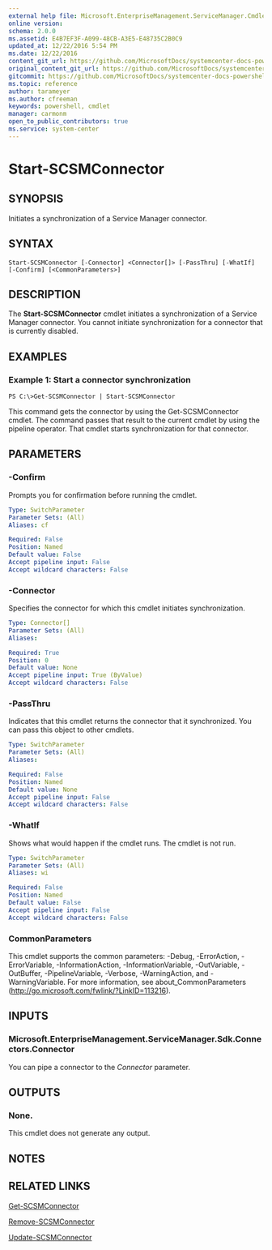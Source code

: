 ```yaml
---
external help file: Microsoft.EnterpriseManagement.ServiceManager.Cmdlets.dll-Help.xml
online version: 
schema: 2.0.0
ms.assetid: E4B7EF3F-A099-48CB-A3E5-E48735C2B0C9
updated_at: 12/22/2016 5:54 PM
ms.date: 12/22/2016
content_git_url: https://github.com/MicrosoftDocs/systemcenter-docs-powershell/blob/master/systemcenter-cmdlets/SystemCenter2016/ServiceManager/vlatest/Start-SCSMConnector.md
original_content_git_url: https://github.com/MicrosoftDocs/systemcenter-docs-powershell/blob/master/systemcenter-cmdlets/SystemCenter2016/ServiceManager/vlatest/Start-SCSMConnector.md
gitcommit: https://github.com/MicrosoftDocs/systemcenter-docs-powershell/blob/17c3a51bd892aad46c731d9f381f0704b4815004/systemcenter-cmdlets/SystemCenter2016/ServiceManager/vlatest/Start-SCSMConnector.md
ms.topic: reference
author: tarameyer
ms.author: cfreeman
keywords: powershell, cmdlet
manager: carmonm
open_to_public_contributors: true
ms.service: system-center
---
```


# Start-SCSMConnector

## SYNOPSIS
Initiates a synchronization of a Service Manager connector.

## SYNTAX

```
Start-SCSMConnector [-Connector] <Connector[]> [-PassThru] [-WhatIf] [-Confirm] [<CommonParameters>]
```

## DESCRIPTION
The **Start-SCSMConnector** cmdlet initiates a synchronization of a Service Manager connector.
You cannot initiate synchronization for a connector that is currently disabled.

## EXAMPLES

### Example 1: Start a connector synchronization
```
PS C:\>Get-SCSMConnector | Start-SCSMConnector
```

This command gets the connector by using the Get-SCSMConnector cmdlet.
The command passes that result to the current cmdlet by using the pipeline operator.
That cmdlet starts synchronization for that connector.

## PARAMETERS

### -Confirm
Prompts you for confirmation before running the cmdlet.

```yaml
Type: SwitchParameter
Parameter Sets: (All)
Aliases: cf

Required: False
Position: Named
Default value: False
Accept pipeline input: False
Accept wildcard characters: False
```

### -Connector
Specifies the connector for which this cmdlet initiates synchronization.

```yaml
Type: Connector[]
Parameter Sets: (All)
Aliases: 

Required: True
Position: 0
Default value: None
Accept pipeline input: True (ByValue)
Accept wildcard characters: False
```

### -PassThru
Indicates that this cmdlet returns the connector that it synchronized.
You can pass this object to other cmdlets.

```yaml
Type: SwitchParameter
Parameter Sets: (All)
Aliases: 

Required: False
Position: Named
Default value: None
Accept pipeline input: False
Accept wildcard characters: False
```

### -WhatIf
Shows what would happen if the cmdlet runs.
The cmdlet is not run.

```yaml
Type: SwitchParameter
Parameter Sets: (All)
Aliases: wi

Required: False
Position: Named
Default value: False
Accept pipeline input: False
Accept wildcard characters: False
```

### CommonParameters
This cmdlet supports the common parameters: -Debug, -ErrorAction, -ErrorVariable, -InformationAction, -InformationVariable, -OutVariable, -OutBuffer, -PipelineVariable, -Verbose, -WarningAction, and -WarningVariable. For more information, see about_CommonParameters (http://go.microsoft.com/fwlink/?LinkID=113216).

## INPUTS

### Microsoft.EnterpriseManagement.ServiceManager.Sdk.Connectors.Connector
You can pipe a connector to the *Connector* parameter.

## OUTPUTS

### None.
This cmdlet does not generate any output.

## NOTES

## RELATED LINKS

[Get-SCSMConnector](xref:SystemCenter2016/ServiceManager/vlatest/Get-SCSMConnector.md)

[Remove-SCSMConnector](xref:SystemCenter2016/ServiceManager/vlatest/Remove-SCSMConnector.md)

[Update-SCSMConnector](xref:SystemCenter2016/ServiceManager/vlatest/Update-SCSMConnector.md)

